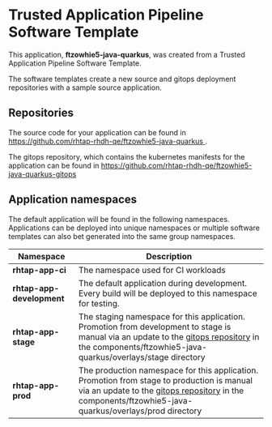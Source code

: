 # Trusted Application Pipeline Software Template

This application, **ftzowhie5-java-quarkus**, was created from a Trusted Application Pipeline Software Template.

The software templates create a new source and gitops deployment repositories with a sample source application. 

## Repositories

The source code for your application can be found in [https://github.com/rhtap-rhdh-qe/ftzowhie5-java-quarkus ](https://github.com/rhtap-rhdh-qe/ftzowhie5-java-quarkus ).
 
The gitops repository, which contains the kubernetes manifests for the application can be found in 
[https://github.com/rhtap-rhdh-qe/ftzowhie5-java-quarkus-gitops ](https://github.com/rhtap-rhdh-qe/ftzowhie5-java-quarkus-gitops ) 

## Application namespaces 

The default application will be found in the following namespaces. Applications can be deployed into unique namespaces or multiple software templates can also bet generated into the same group namespaces.  

|  Namespace   |  Description   |  
| -------- | -------- |
| **rhtap-app-ci** | The namespace used for CI workloads |
| **rhtap-app-development** | The default application during development. Every build will be deployed to this namespace for testing. |
| **rhtap-app-stage** | The staging namespace for this application. Promotion from development to stage is manual via an update to the [gitops repository](https://github.com/rhtap-rhdh-qe/ftzowhie5-java-quarkus-gitops ) in the components/ftzowhie5-java-quarkus/overlays/stage directory |
| **rhtap-app-prod** | The production namespace for this application. Promotion from stage to production is manual via an update to the [gitops repository](https://github.com/rhtap-rhdh-qe/ftzowhie5-java-quarkus-gitops ) in the components/ftzowhie5-java-quarkus/overlays/prod directory |